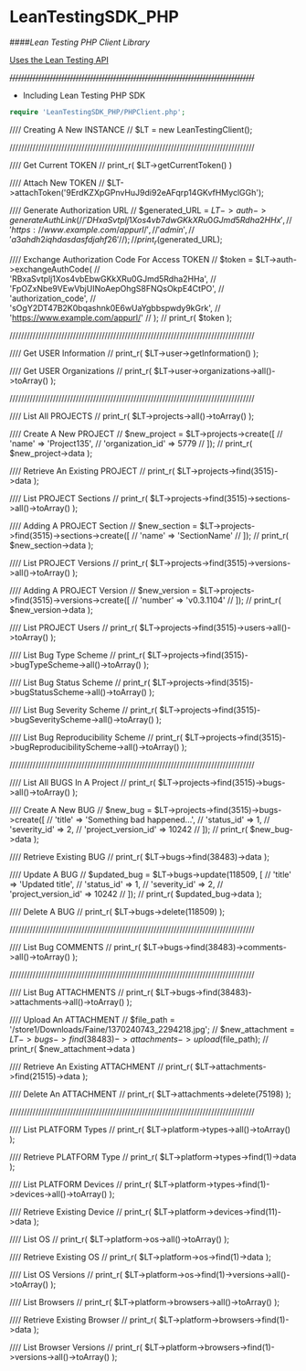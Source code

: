 # LeanTestingSDK_PHP
####*Lean Testing PHP Client Library*

[Uses the Lean Testing API](https://leantesting.com/en/api-docs)

~~/////////////////////////////////////////////////////////////////////////////////////~~

- Including Lean Testing PHP SDK
```php
require 'LeanTestingSDK_PHP/PHPClient.php';
```

//// Creating A New INSTANCE
// $LT = new LeanTestingClient();

/////////////////////////////////////////////////////////////////////////////////////

//// Get Current TOKEN
// print_r( $LT->getCurrentToken() )

//// Attach New TOKEN
// $LT->attachToken('9ErdKZXpGPnvHuJ9di92eAFqrp14GKvfHMyclGGh');

//// Generate Authorization URL
// $generated_URL = $LT->auth->generateAuthLink(
// 	'DHxaSvtplj1Xos4vb7dwGKkXRu0GJmd5Rdha2HHx',
// 	'https://www.example.com/appurl/',
// 	'admin',
// 	'a3ahdh2iqhdasdasfdjahf26'
// );
// print_r($generated_URL);

//// Exchange Authorization Code For Access TOKEN
// $token = $LT->auth->exchangeAuthCode(
// 	'RBxaSvtplj1Xos4vbEbwGKkXRu0GJmd5Rdha2HHa',
// 	'FpOZxNbe9VEwVbjUINoAepOhgS8FNQsOkpE4CtPO',
// 	'authorization_code',
// 	'sOgY2DT47B2K0bqashnk0E6wUaYgbbspwdy9kGrk',
// 	'https://www.example.com/appurl/'
// );
// print_r( $token );

/////////////////////////////////////////////////////////////////////////////////////

//// Get USER Information
// print_r( $LT->user->getInformation() );

//// Get USER Organizations
// print_r( $LT->user->organizations->all()->toArray() );

/////////////////////////////////////////////////////////////////////////////////////

//// List All PROJECTS
// print_r( $LT->projects->all()->toArray() );

//// Create A New PROJECT
// $new_project = $LT->projects->create([
// 	'name' => 'Project135',
// 	'organization_id' => 5779
// ]);
// print_r( $new_project->data );

//// Retrieve An Existing PROJECT
// print_r( $LT->projects->find(3515)->data );


//// List PROJECT Sections
// print_r( $LT->projects->find(3515)->sections->all()->toArray() );

//// Adding A PROJECT Section
// $new_section = $LT->projects->find(3515)->sections->create([
// 	'name' => 'SectionName'
// ]);
// print_r( $new_section->data );


//// List PROJECT Versions
// print_r( $LT->projects->find(3515)->versions->all()->toArray() );

//// Adding A PROJECT Version
// $new_version = $LT->projects->find(3515)->versions->create([
// 	'number' => 'v0.3.1104'
// ]);
// print_r( $new_version->data );


//// List PROJECT Users
// print_r( $LT->projects->find(3515)->users->all()->toArray() );


//// List Bug Type Scheme
// print_r( $LT->projects->find(3515)->bugTypeScheme->all()->toArray() );

//// List Bug Status Scheme
// print_r( $LT->projects->find(3515)->bugStatusScheme->all()->toArray() );

//// List Bug Severity Scheme
// print_r( $LT->projects->find(3515)->bugSeverityScheme->all()->toArray() );

//// List Bug Reproducibility Scheme
// print_r( $LT->projects->find(3515)->bugReproducibilityScheme->all()->toArray() );

/////////////////////////////////////////////////////////////////////////////////////

//// List All BUGS In A Project
// print_r( $LT->projects->find(3515)->bugs->all()->toArray() );

//// Create A New BUG
// $new_bug = $LT->projects->find(3515)->bugs->create([
// 	'title' => 'Something bad happened...',
// 	'status_id' => 1,
// 	'severity_id' => 2,
// 	'project_version_id' => 10242
// ]);
// print_r( $new_bug->data );

//// Retrieve Existing BUG
// print_r( $LT->bugs->find(38483)->data );

//// Update A BUG
// $updated_bug = $LT->bugs->update(118509, [
// 	'title' => 'Updated title',
// 	'status_id' => 1,
// 	'severity_id' => 2,
// 	'project_version_id' => 10242
// ]);
// print_r( $updated_bug->data );

//// Delete A BUG
// print_r( $LT->bugs->delete(118509) );

/////////////////////////////////////////////////////////////////////////////////////

//// List Bug COMMENTS
// print_r( $LT->bugs->find(38483)->comments->all()->toArray() );

/////////////////////////////////////////////////////////////////////////////////////

//// List Bug ATTACHMENTS
// print_r( $LT->bugs->find(38483)->attachments->all()->toArray() );

//// Upload An ATTACHMENT
// $file_path = '/store1/Downloads/Faine/1370240743_2294218.jpg';
// $new_attachment = $LT->bugs->find(38483)->attachments->upload($file_path);
// print_r( $new_attachment->data )

//// Retrieve An Existing ATTACHMENT
// print_r( $LT->attachments->find(21515)->data );

//// Delete An ATTACHMENT
// print_r( $LT->attachments->delete(75198) );

/////////////////////////////////////////////////////////////////////////////////////

//// List PLATFORM Types
// print_r( $LT->platform->types->all()->toArray() );

//// Retrieve PLATFORM Type
// print_r( $LT->platform->types->find(1)->data );


//// List PLATFORM Devices
// print_r( $LT->platform->types->find(1)->devices->all()->toArray() );

//// Retrieve Existing  Device
// print_r( $LT->platform->devices->find(11)->data );


//// List OS
// print_r( $LT->platform->os->all()->toArray() );

//// Retrieve Existing OS
// print_r( $LT->platform->os->find(1)->data );

//// List OS Versions
// print_r( $LT->platform->os->find(1)->versions->all()->toArray() );


//// List Browsers
// print_r( $LT->platform->browsers->all()->toArray() );

//// Retrieve Existing Browser
// print_r( $LT->platform->browsers->find(1)->data );

//// List Browser Versions
// print_r( $LT->platform->browsers->find(1)->versions->all()->toArray() );
